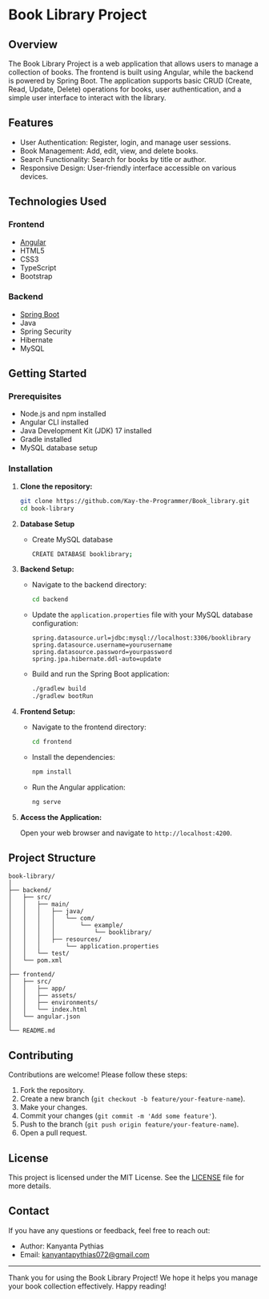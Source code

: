 # Book Library Project

## Overview

The Book Library Project is a web application that allows users to manage a collection of books. The frontend is built using Angular, while the backend is powered by Spring Boot. The application supports basic CRUD (Create, Read, Update, Delete) operations for books, user authentication, and a simple user interface to interact with the library.

## Features

- User Authentication: Register, login, and manage user sessions.
- Book Management: Add, edit, view, and delete books.
- Search Functionality: Search for books by title or author.
- Responsive Design: User-friendly interface accessible on various devices.

## Technologies Used

### Frontend
- [Angular](https://angular.io/)
- HTML5
- CSS3
- TypeScript
- Bootstrap

### Backend
- [Spring Boot](https://spring.io/projects/spring-boot)
- Java
- Spring Security
- Hibernate
- MySQL

## Getting Started

### Prerequisites

- Node.js and npm installed
- Angular CLI installed
- Java Development Kit (JDK) 17 installed
- Gradle installed
- MySQL database setup

### Installation

1. **Clone the repository:**
    ```bash
    git clone https://github.com/Kay-the-Programmer/Book_library.git
    cd book-library
    ```
2. **Database Setup**
    - Create MySQL database
      ```bash
      CREATE DATABASE booklibrary;
      ```
3. **Backend Setup:**

    - Navigate to the backend directory:
      ```bash
      cd backend
      ```
    - Update the `application.properties` file with your MySQL database configuration:
      ```properties
      spring.datasource.url=jdbc:mysql://localhost:3306/booklibrary
      spring.datasource.username=yourusername
      spring.datasource.password=yourpassword
      spring.jpa.hibernate.ddl-auto=update
      ```
    - Build and run the Spring Boot application:
      ```bash
      ./gradlew build
      ./gradlew bootRun
      ```

3. **Frontend Setup:**

    - Navigate to the frontend directory:
      ```bash
      cd frontend
      ```
    - Install the dependencies:
      ```bash
      npm install
      ```
    - Run the Angular application:
      ```bash
      ng serve
      ```

4. **Access the Application:**

    Open your web browser and navigate to `http://localhost:4200`.

## Project Structure

```
book-library/
│
├── backend/
│   ├── src/
│   │   ├── main/
│   │   │   ├── java/
│   │   │   │   └── com/
│   │   │   │       └── example/
│   │   │   │           └── booklibrary/
│   │   │   ├── resources/
│   │   │       └── application.properties
│   │   └── test/
│   └── pom.xml
│
├── frontend/
│   ├── src/
│   │   ├── app/
│   │   ├── assets/
│   │   ├── environments/
│   │   └── index.html
│   └── angular.json
│
└── README.md
```

## Contributing

Contributions are welcome! Please follow these steps:

1. Fork the repository.
2. Create a new branch (`git checkout -b feature/your-feature-name`).
3. Make your changes.
4. Commit your changes (`git commit -m 'Add some feature'`).
5. Push to the branch (`git push origin feature/your-feature-name`).
6. Open a pull request.

## License

This project is licensed under the MIT License. See the [LICENSE](LICENSE) file for more details.

## Contact

If you have any questions or feedback, feel free to reach out:

- Author: Kanyanta Pythias
- Email: kanyantapythias072@gmail.com

---

Thank you for using the Book Library Project! We hope it helps you manage your book collection effectively. Happy reading!
